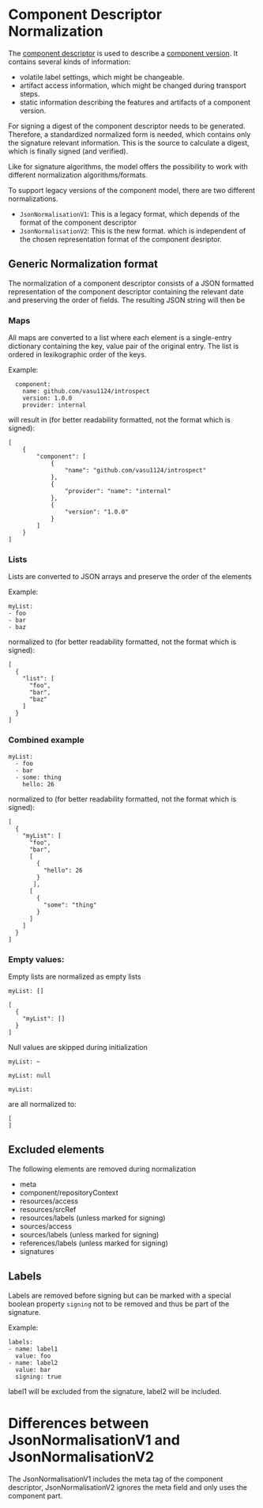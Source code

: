# Component Descriptor Normalization

The [component descriptor](../formats/compdesc/README.md) is used to describe
a [component version](model.md#component-versions). It contains several kinds
of information:
- volatile label settings, which might be changeable.
- artifact access information, which might be changed during transport steps.
- static information describing the features and artifacts of a component
  version.

<!-- If a component version should be signed, to be able to verify its authenticity
after transportation steps, the technical representation of a component descriptor
cannot be used to calculate the digest, which is finally signed. Only the last
kind of content must be covered by the signature, because ethe other information
might be changed over time. -->

For signing a digest of the component descriptor needs to be generated.
Therefore, a standardized normalized form is needed, which contains only the signature relevant
information. This is the source to calculate a digest, which is finally signed (and verified).

Like for signature algorithms, the model offers the possibility to work with
different normalization algorithms/formats.

To support legacy versions of the component model, there are two different
normalizations.
- `JsonNormalisationV1`: This is a legacy format, which depends of the format of the
  component descriptor
- `JsonNormalisationV2`: This is the new format. which is independent of the
  chosen representation format of the component desriptor.

## Generic Normalization format

The normalization of a component descriptor consists of a JSON formatted representation of the
component descriptor containing the relevant date and preserving the order of fields. The resulting
JSON string will then be

### Maps
All maps are converted to a list where each element is a single-entry dictionary containing the key,
value pair of the original entry. The list is ordered in lexikographic order of the keys.

Example:
```
  component:
    name: github.com/vasu1124/introspect
    version: 1.0.0
    provider: internal
```
will result in (for better readability formatted, not the format which is signed):

```
[
    {
        "component": [
            {
                "name": "github.com/vasu1124/introspect"
            },
            {
                "provider": "name": "internal"
            },
            {
                "version": "1.0.0"
            }
        ]
    }
]
```

### Lists
Lists are converted to JSON arrays and preserve the order of the elements

Example:
```
myList:
- foo
- bar
- baz
```

normalized to (for better readability formatted, not the format which is signed):
```
[
  {
    "list": [
      "foo",
      "bar",
      "baz"
    ]
  }
]
```

### Combined example

```
myList:
  - foo
  - bar
  - some: thing
    hello: 26
```

normalized to (for better readability formatted, not the format which is signed):

```
[
  {
    "myList": [
      "foo",
      "bar",
      [
        {
          "hello": 26
        }
       ],
      [
        {
          "some": "thing"
        }
      ]
    ]
  }
]
```

### Empty values:

Empty lists are normalized as empty lists

```
myList: []
```

```
[
  {
    "myList": []
  }
]
```

Null values are skipped during initialization

```
myList: ~
```
```
myList: null
```
```
myList:
```
are all normalized to:

```
[
]
```

## Excluded elements

The following elements are removed during normalization

* meta
* component/repositoryContext
* resources/access
* resources/srcRef
* resources/labels (unless marked for signing)
* sources/access
* sources/labels (unless marked for signing)
* references/labels (unless marked for signing)
* signatures

## Labels
Labels are removed before signing but can be marked with a special boolean property `signing` not to
be removed and thus be part of the signature.

Example:

```
labels:
- name: label1
  value: foo
- name: label2
  value: bar
  signing: true
```
label1 will be excluded from the signature, label2 will be included.


# Differences between JsonNormalisationV1 and JsonNormalisationV2

The JsonNormalisationV1 includes the meta tag of the component descriptor, JsonNormalisationV2
ignores the meta field and only uses the component part.